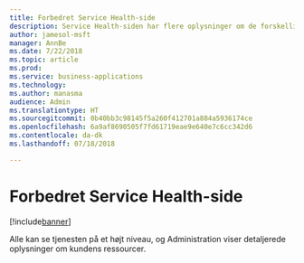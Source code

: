 ```yaml
---
title: Forbedret Service Health-side
description: Service Health-siden har flere oplysninger om de forskellige aspekter af tjenesten, og siden vil blive oversat
author: jamesol-msft
manager: AnnBe
ms.date: 7/22/2018
ms.topic: article
ms.prod: 
ms.service: business-applications
ms.technology: 
ms.author: manasma
audience: Admin
ms.translationtype: HT
ms.sourcegitcommit: 0b40bb3c98145f5a260f412701a884a5936174ce
ms.openlocfilehash: 6a9af8690505f7fd61719eae9e640e7c6cc342d6
ms.contentlocale: da-dk
ms.lasthandoff: 07/18/2018

---
```

# <a name="enhanced-service-health-page"></a>Forbedret Service Health-side


[!include[banner](../../includes/banner.md)]

Alle kan se tjenesten på et højt niveau, og Administration viser detaljerede oplysninger om kundens ressourcer.

